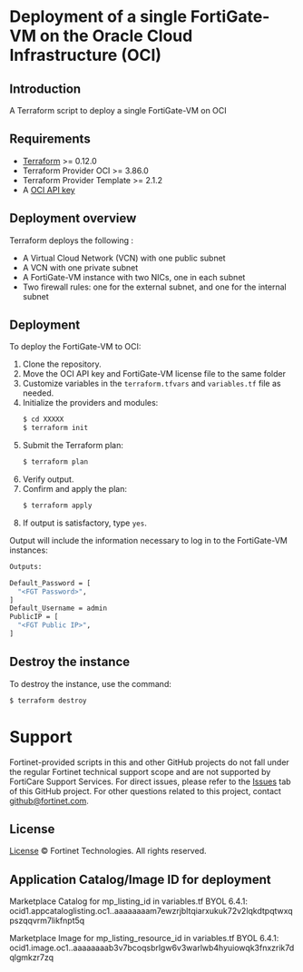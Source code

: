 # Deployment of a single FortiGate-VM on the Oracle Cloud Infrastructure (OCI)
## Introduction
A Terraform script to deploy a single FortiGate-VM on OCI

## Requirements
* [Terraform](https://learn.hashicorp.com/terraform/getting-started/install.html) >= 0.12.0
* Terraform Provider OCI >= 3.86.0
* Terraform Provider Template >= 2.1.2
* A [OCI API key](https://docs.cloud.oracle.com/en-us/iaas/Content/API/Concepts/apisigningkey.htm)

## Deployment overview
Terraform deploys the following :
   - A Virtual Cloud Network (VCN) with one public subnet
   - A VCN with one private subnet
   - A FortiGate-VM instance with two NICs, one in each subnet
   - Two firewall rules: one for the external subnet, and one for the internal subnet

## Deployment
To deploy the FortiGate-VM to OCI:
1. Clone the repository.
2. Move the OCI API key and FortiGate-VM license file to the same folder
3. Customize variables in the `terraform.tfvars` and `variables.tf` file as needed.
5. Initialize the providers and modules:
   ```sh
   $ cd XXXXX
   $ terraform init
    ```
5. Submit the Terraform plan:
   ```sh
   $ terraform plan
   ```
6. Verify output.
7. Confirm and apply the plan:
   ```sh
   $ terraform apply
   ```
8. If output is satisfactory, type `yes`.

Output will include the information necessary to log in to the FortiGate-VM instances:
```sh
Outputs:

Default_Password = [
  "<FGT Password>",
]
Default_Username = admin
PublicIP = [
  "<FGT Public IP>",
]

```

## Destroy the instance
To destroy the instance, use the command:
```sh
$ terraform destroy
```

# Support
Fortinet-provided scripts in this and other GitHub projects do not fall under the regular Fortinet technical support scope and are not supported by FortiCare Support Services.
For direct issues, please refer to the [Issues](https://github.com/fortinet/fortigate-terraform-deploy/issues) tab of this GitHub project.
For other questions related to this project, contact [github@fortinet.com](mailto:github@fortinet.com).

## License
[License](https://github.com/fortinet/fortigate-terraform-deploy/blob/master/LICENSE) © Fortinet Technologies. All rights reserved.


## Application Catalog/Image ID for deployment
Marketplace Catalog for mp_listing_id in variables.tf
BYOL 6.4.1: ocid1.appcataloglisting.oc1..aaaaaaaam7ewzrjbltqiarxukuk72v2lqkdtpqtwxqpszqqvrm7likfnpt5q

Marketplace Image for mp_listing_resource_id in variables.tf
BYOL 6.4.1: ocid1.image.oc1..aaaaaaaab3v7bcoqsbrlgw6v3warlwb4hyuiowqk3fnxzrik7dqlgmkzr7zq
